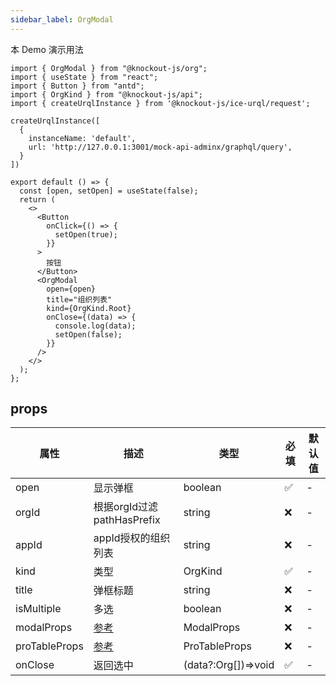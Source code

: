 ```yaml
---
sidebar_label: OrgModal
---
```


本 Demo 演示用法

```tsx preview
import { OrgModal } from "@knockout-js/org";
import { useState } from "react";
import { Button } from "antd";
import { OrgKind } from "@knockout-js/api";
import { createUrqlInstance } from '@knockout-js/ice-urql/request';

createUrqlInstance([
  {
    instanceName: 'default',
    url: 'http://127.0.0.1:3001/mock-api-adminx/graphql/query',
  }
])

export default () => {
  const [open, setOpen] = useState(false);
  return (
    <>
      <Button
        onClick={() => {
          setOpen(true);
        }}
      >
        按钮
      </Button>
      <OrgModal
        open={open}
        title="组织列表"
        kind={OrgKind.Root}
        onClose={(data) => {
          console.log(data);
          setOpen(false);
        }}
      />
    </>
  );
};
```

## props

| 属性            | 描述                                                          | 类型                  | 必填 | 默认值 |
|---------------|-------------------------------------------------------------|---------------------|----|-----|
| open          | 显示弹框                                                        | boolean             | ✅  | -   |
| orgId         | 根据orgId过滤pathHasPrefix                                      | string              | ❌  | -   |
| appId         | appId授权的组织列表                                                | string              | ❌  | -   |
| kind          | 类型                                                          | OrgKind             | ✅  | -   |
| title         | 弹框标题                                                        | string              | ❌  | -   |
| isMultiple    | 多选                                                          | boolean             | ❌  | -   |
| modalProps    | [参考](https://ant.design/components/modal-cn#api)            | ModalProps          | ❌  | -   |
| proTableProps | [参考](https://procomponents.ant.design/components/table#api) | ProTableProps       | ❌  | -   |
| onClose       | 返回选中                                                        | (data?:Org[])=>void | ✅  | -   |
